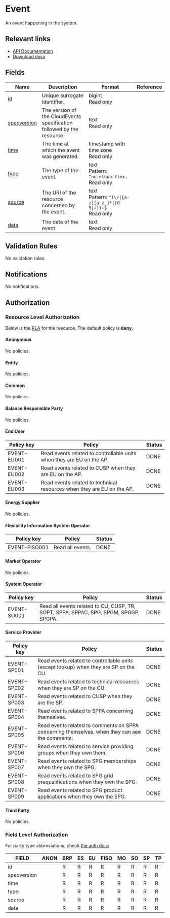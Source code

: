 # Event

An event happening in the system.

## Relevant links

* [API Documentation](../api/v0/index.html#/operations/list_event)
* [Download docx](../download/event.docx)

## Fields

| Name                                                                  | Description                                                            | Format                                                          | Reference |
|-----------------------------------------------------------------------|------------------------------------------------------------------------|-----------------------------------------------------------------|-----------|
| <a name="field-id" href="#field-id">id</a>                            | Unique surrogate identifier.                                           | bigint<br/>Read only                                            |           |
| <a name="field-specversion" href="#field-specversion">specversion</a> | The version of the CloudEvents specification followed by the resource. | text<br/>Read only                                              |           |
| <a name="field-time" href="#field-time">time</a>                      | The time at which the event was generated.                             | timestamp with time zone<br/>Read only                          |           |
| <a name="field-type" href="#field-type">type</a>                      | The type of the event.                                                 | text<br/>Pattern: `^no.elhub.flex.`<br/>Read only               |           |
| <a name="field-source" href="#field-source">source</a>                | The URI of the resource concerned by the event.                        | text<br/>Pattern: `^(\/([a-z][a-z_]*\|[0-9]+))+$`<br/>Read only |           |
| <a name="field-data" href="#field-data">data</a>                      | The data of the event.                                                 | text<br/>Read only                                              |           |

## Validation Rules

No validation rules.

## Notifications

No notifications.

## Authorization

### Resource Level Authorization

Below is the [RLA](../technical/auth.md#resource-level-authorization-rla) for the
resource. The default policy is **deny**.

#### Anonymous

No policies.

#### Entity

No policies.

#### Common

No policies.

#### Balance Responsible Party

No policies.

#### End User

| Policy key  | Policy                                                                 | Status |
|-------------|------------------------------------------------------------------------|--------|
| EVENT-EU001 | Read events related to controllable units when they are EU on the AP.  | DONE   |
| EVENT-EU002 | Read events related to CUSP when they are EU on the AP.                | DONE   |
| EVENT-EU003 | Read events related to technical resources when they are EU on the AP. | DONE   |

#### Energy Supplier

No policies.

#### Flexibility Information System Operator

| Policy key    | Policy           | Status |
|---------------|------------------|--------|
| EVENT-FISO001 | Read all events. | DONE   |

#### Market Operator

No policies.

#### System Operator

| Policy key  | Policy                                                                               | Status |
|-------------|--------------------------------------------------------------------------------------|--------|
| EVENT-SO001 | Read all events related to CU, CUSP, TR, SOPT, SPPA, SPPAC, SPG, SPGM, SPGGP, SPGPA. | DONE   |

#### Service Provider

| Policy key  | Policy                                                                                         | Status |
|-------------|------------------------------------------------------------------------------------------------|--------|
| EVENT-SP001 | Read events related to controllable units (except lookup) when they are SP on the CU.          | DONE   |
| EVENT-SP002 | Read events related to technical resources when they are SP on the CU.                         | DONE   |
| EVENT-SP003 | Read events related to CUSP when they are the SP.                                              | DONE   |
| EVENT-SP004 | Read events related to SPPA concerning themselves.                                             | DONE   |
| EVENT-SP005 | Read events related to comments on SPPA concerning themselves, when they can see the comments. | DONE   |
| EVENT-SP006 | Read events related to service providing groups when they own them.                            | DONE   |
| EVENT-SP007 | Read events related to SPG memberships when they own the SPG.                                  | DONE   |
| EVENT-SP008 | Read events related to SPG grid prequalifications when they own the SPG.                       | DONE   |
| EVENT-SP009 | Read events related to SPG product applications when they own the SPG.                         | DONE   |

#### Third Party

No policies.

### Field Level Authorization

For party type abbreviations, check [the auth docs](../technical/auth.md#party-market-actors)

| FIELD       | ANON | BRP | ES | EU | FISO | MO | SO | SP | TP | ENT |
|-------------|------|-----|----|----|------|----|----|----|----|-----|
| id          |      | R   | R  | R  | R    | R  | R  | R  | R  |     |
| specversion |      | R   | R  | R  | R    | R  | R  | R  | R  |     |
| time        |      | R   | R  | R  | R    | R  | R  | R  | R  |     |
| type        |      | R   | R  | R  | R    | R  | R  | R  | R  |     |
| source      |      | R   | R  | R  | R    | R  | R  | R  | R  |     |
| data        |      | R   | R  | R  | R    | R  | R  | R  | R  |     |
